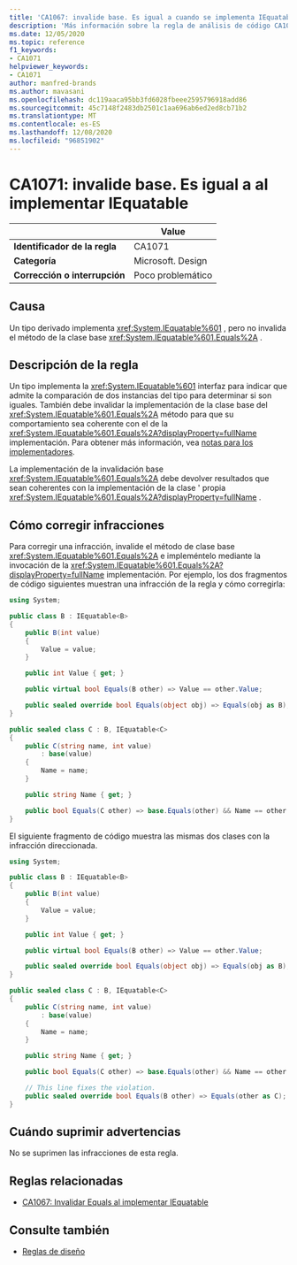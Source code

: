 ```yaml
---
title: 'CA1067: invalide base. Es igual a cuando se implementa IEquatable (análisis de código)'
description: 'Más información sobre la regla de análisis de código CA1071: invalidar base. Es igual a al implementar IEquatable'
ms.date: 12/05/2020
ms.topic: reference
f1_keywords:
- CA1071
helpviewer_keywords:
- CA1071
author: manfred-brands
ms.author: mavasani
ms.openlocfilehash: dc119aaca95bb3fd6028fbeee2595796918add86
ms.sourcegitcommit: 45c7148f2483db2501c1aa696ab6ed2ed8cb71b2
ms.translationtype: MT
ms.contentlocale: es-ES
ms.lasthandoff: 12/08/2020
ms.locfileid: "96851902"
---
```

# <a name="ca1071-override-baseequals-when-implementing-iequatable"></a>CA1071: invalide base. Es igual a al implementar IEquatable

| | Value |
|-|-|
| **Identificador de la regla** |CA1071|
| **Categoría** |Microsoft. Design|
| **Corrección o interrupción** |Poco problemático|

## <a name="cause"></a>Causa

Un tipo derivado implementa <xref:System.IEquatable%601> , pero no invalida el método de la clase base <xref:System.IEquatable%601.Equals%2A> .

## <a name="rule-description"></a>Descripción de la regla

Un tipo implementa la <xref:System.IEquatable%601> interfaz para indicar que admite la comparación de dos instancias del tipo para determinar si son iguales. También debe invalidar la implementación de la clase base del <xref:System.IEquatable%601.Equals%2A> método para que su comportamiento sea coherente con el de la <xref:System.IEquatable%601.Equals%2A?displayProperty=fullName> implementación.
Para obtener más información, vea [notas para los implementadores](/dotnet/api/system.iequatable-1#notes-to-implementers).

La implementación de la invalidación base <xref:System.IEquatable%601.Equals%2A> debe devolver resultados que sean coherentes con la implementación de la clase ' propia <xref:System.IEquatable%601.Equals%2A?displayProperty=fullName> .

## <a name="how-to-fix-violations"></a>Cómo corregir infracciones

Para corregir una infracción, invalide el método de clase base <xref:System.IEquatable%601.Equals%2A> e impleméntelo mediante la invocación de la <xref:System.IEquatable%601.Equals%2A?displayProperty=fullName> implementación.
Por ejemplo, los dos fragmentos de código siguientes muestran una infracción de la regla y cómo corregirla:

```csharp
using System;

public class B : IEquatable<B>
{
    public B(int value)
    {
        Value = value;
    }

    public int Value { get; }

    public virtual bool Equals(B other) => Value == other.Value;

    public sealed override bool Equals(object obj) => Equals(obj as B);
}

public sealed class C : B, IEquatable<C>
{
    public C(string name, int value)
        : base(value)
    {
        Name = name;
    }

    public string Name { get; }

    public bool Equals(C other) => base.Equals(other) && Name == other.Name;
}
```

El siguiente fragmento de código muestra las mismas dos clases con la infracción direccionada.

```csharp
using System;

public class B : IEquatable<B>
{
    public B(int value)
    {
        Value = value;
    }

    public int Value { get; }

    public virtual bool Equals(B other) => Value == other.Value;

    public sealed override bool Equals(object obj) => Equals(obj as B);
}

public sealed class C : B, IEquatable<C>
{
    public C(string name, int value)
        : base(value)
    {
        Name = name;
    }

    public string Name { get; }

    public bool Equals(C other) => base.Equals(other) && Name == other.Name;

    // This line fixes the violation.
    public sealed override bool Equals(B other) => Equals(other as C);
}
```

## <a name="when-to-suppress-warnings"></a>Cuándo suprimir advertencias

No se suprimen las infracciones de esta regla.

## <a name="related-rules"></a>Reglas relacionadas

- [CA1067: Invalidar Equals al implementar IEquatable](ca1067.md)

## <a name="see-also"></a>Consulte también

- [Reglas de diseño](design-warnings.md)
